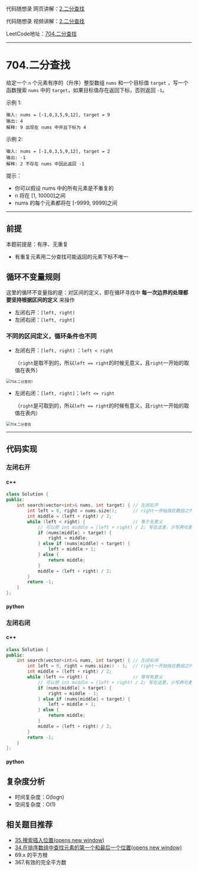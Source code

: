 代码随想录 网页讲解：[2.二分查找](https://www.programmercarl.com/0704.%E4%BA%8C%E5%88%86%E6%9F%A5%E6%89%BE.html)

代码随想录 视频讲解：[2.二分查找](https://www.bilibili.com/video/BV1fA4y1o715/)

LeetCode地址：[704.二分查找](https://leetcode.cn/problems/binary-search/)

---



# 704.二分查找

给定一个 `n` 个元素有序的（升序）整型数组 `nums` 和一个目标值 `target`  ，写一个函数搜索 `nums` 中的 `target`，如果目标值存在返回下标，否则返回 `-1`。


示例 1:

```
输入: nums = [-1,0,3,5,9,12], target = 9
输出: 4
解释: 9 出现在 nums 中并且下标为 4
```


示例 2:

```
输入: nums = [-1,0,3,5,9,12], target = 2
输出: -1
解释: 2 不存在 nums 中因此返回 -1
```


提示：

- 你可以假设 nums 中的所有元素是不重复的
- n 将在 [1, 10000]之间
- nums 的每个元素都将在 [-9999, 9999]之间

---



## 前提

本题前提是：有序、无重复

- 有重复元素用二分查找可能返回的元素下标不唯一



## 循环不变量规则

这里的循环不变量指的是：对区间的定义，即在循环寻找中 **每一次边界的处理都要坚持根据区间的定义** 来操作

- 左闭右开：`[left, right)`
- 左闭右闭：`[left, right]`



### **不同的区间定义，循环条件也不同**

- 左闭右开：`[left, right)` ：`left < right` 

  （`right`是取不到的，所以`left == right`的时候无意义，且`right`一开始的取值在表外）

<img src="https://code-thinking-1253855093.file.myqcloud.com/pics/20210311153123632.jpg" alt="704.二分查找1" style="zoom: 67%;" />

- 左闭右闭：`[left, right]`：`left <= right`

  （`right`是可取到的，所以`left == right`的时候有意义，且`right`一开始的取值在表内）

<img src="https://code-thinking-1253855093.file.myqcloud.com/pics/20210311153055723.jpg" alt="704.二分查找" style="zoom: 67%;" />

---



## 代码实现

### 左闭右开

#### c++

```c++
class Solution {
public:
    int search(vector<int>& nums, int target) { // 左闭右开
        int left = 0, right = nums.size();		// right一开始指在数组之外
        int middle = (left + right) / 2;
        while (left < right) {					// 等于无意义
            // 可以把 int middle = (left + right) / 2; 写在这里，少写两句更简洁
            if (nums[middle] > target) {
                right = middle;
            } else if (nums[middle] < target) {
                left = middle + 1;
            } else {
                return middle;
            }
            middle = (left + right) / 2;
        }
        return -1;
    }
};
```

#### python



### 左闭右闭

#### c++

```c++
class Solution {
public:
    int search(vector<int>& nums, int target) { // 左闭右闭
        int left = 0, right = nums.size() - 1;	// right一开始指在数组之内
        int middle = (left + right) / 2;
        while (left <= right) {					// 等号有意义
            // 可以把 int middle = (left + right) / 2; 写在这里，少写两句更简洁
            if (nums[middle] > target) {
                right = middle - 1;
            } else if (nums[middle] < target) {
                left = middle + 1;
            } else {
                return middle;
            }
            middle = (left + right) / 2;
        }
        return -1;
    }
};
```

#### python



## 复杂度分析

- 时间复杂度：O(logn)
- 空间复杂度：O(1)



## 相关题目推荐

- [35.搜索插入位置(opens new window)](https://programmercarl.com/0035.搜索插入位置.html)
- [34.在排序数组中查找元素的第一个和最后一个位置(opens new window)](https://programmercarl.com/0034.在排序数组中查找元素的第一个和最后一个位置.html)
- 69.x 的平方根
- 367.有效的完全平方数
